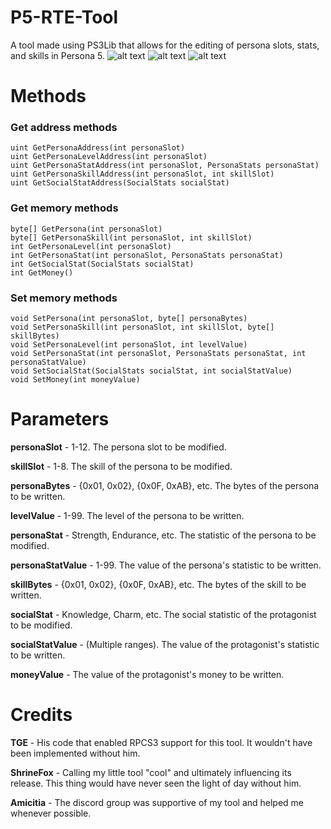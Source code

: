 # P5-RTE-Tool
A tool made using PS3Lib that allows for the editing of persona slots, stats, and skills in Persona 5.
![alt text](https://i.imgur.com/trRtfqC.png)
![alt text](https://i.imgur.com/gaQav63.png)
![alt text](https://i.imgur.com/aRfJZFE.png)
# Methods
### Get address methods
```
uint GetPersonaAddress(int personaSlot)
uint GetPersonaLevelAddress(int personaSlot)
uint GetPersonaStatAddress(int personaSlot, PersonaStats personaStat)
uint GetPersonaSkillAddress(int personaSlot, int skillSlot)
uint GetSocialStatAddress(SocialStats socialStat)
```
### Get memory methods
```
byte[] GetPersona(int personaSlot)
byte[] GetPersonaSkill(int personaSlot, int skillSlot)
int GetPersonaLevel(int personaSlot)
int GetPersonaStat(int personaSlot, PersonaStats personaStat)
int GetSocialStat(SocialStats socialStat)
int GetMoney()
```
### Set memory methods
```
void SetPersona(int personaSlot, byte[] personaBytes)
void SetPersonaSkill(int personaSlot, int skillSlot, byte[] skillBytes)
void SetPersonaLevel(int personaSlot, int levelValue)
void SetPersonaStat(int personaSlot, PersonaStats personaStat, int personaStatValue)
void SetSocialStat(SocialStats socialStat, int socialStatValue)
void SetMoney(int moneyValue)
```
# Parameters
**personaSlot** - 1-12. The persona slot to be modified.

**skillSlot** - 1-8. The skill of the persona to be modified.

**personaBytes** - {0x01, 0x02}, {0x0F, 0xAB}, etc. The bytes of the persona to be written.

**levelValue** - 1-99. The level of the persona to be written.

**personaStat** - Strength, Endurance, etc. The statistic of the persona to be modified.

**personaStatValue** - 1-99. The value of the persona's statistic to be written.

**skillBytes** - {0x01, 0x02}, {0x0F, 0xAB}, etc. The bytes of the skill to be written.

**socialStat** - Knowledge, Charm, etc. The social statistic of the protagonist to be modified.

**socialStatValue** - (Multiple ranges). The value of the protagonist's statistic to be written.

**moneyValue** - The value of the protagonist's money to be written.

# Credits
**TGE** - His code that enabled RPCS3 support for this tool. It wouldn't have been implemented without him.

**ShrineFox** - Calling my little tool "cool" and ultimately influencing its release. This thing would have never seen the light of day without him.

**Amicitia** - The discord group was supportive of my tool and helped me whenever possible.
